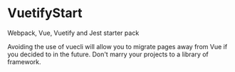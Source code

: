 # VuetifyStart

Webpack, Vue, Vuetify and Jest starter pack

Avoiding the use of vuecli will allow you to migrate pages away from Vue if you decided to in the future. Don't marry your projects to a library of framework.
